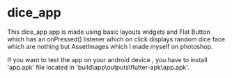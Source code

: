 # dice_app
This dice_app app is made using basic layouts widgets and Flat Button which has an onPressed()
listener which on click displays random dice face which are nothing but AssetImages which I made
 myself on photoshop.

If you want to test the app on your android device , you have to install 'app.apk' file located in
'build\app\outputs\flutter-apk\app.apk'.

